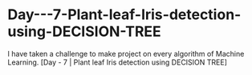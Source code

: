 # Day---7-Plant-leaf-Iris-detection-using-DECISION-TREE
I have taken a challenge to make project on every algorithm of Machine Learning. [Day - 7 | Plant leaf Iris detection using DECISION TREE]
